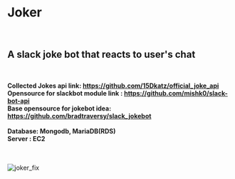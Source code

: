 <h1>Joker</h1><br>
<h2>A slack joke bot that reacts to user's chat </h2><br>

<b>Collected Jokes api link: https://github.com/15Dkatz/official_joke_api<br>
Opensource for slackbot module link : https://github.com/mishk0/slack-bot-api<br>
Base opensource for jokebot idea: https://github.com/bradtraversy/slack_jokebot<br><br> 
Database: Mongodb, MariaDB(RDS)</b><br>
<b>Server :  EC2</b><br><br><br>


![joker_fix](https://user-images.githubusercontent.com/39256000/58455581-0ce84100-815d-11e9-833c-90c7af08f52f.jpg)

